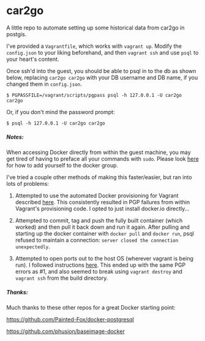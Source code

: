 car2go
======

A little repo to automate setting up some historical data from car2go in postgis.

I've provided a `Vagrantfile`, which works with `vagrant up`. Modify the `config.json` to your liking beforehand, and then `vagrant ssh` and use `psql` to your heart's content.

Once ssh'd into the guest, you should be able to psql in to the db as shown below, replacing `car2go car2go` with
your DB username and DB name, if you changed them in `config.json`.

```shell
$ PGPASSFILE=/vagrant/scripts/pgpass psql -h 127.0.0.1 -U car2go car2go
```
Or, if you don't mind the password prompt:
```
$ psql -h 127.0.0.1 -U car2go car2go
```

##### Notes:

When accessing Docker directly from within the guest machine, you may get tired of having to preface all your commands with `sudo`.
Please look [here](http://docs.docker.com/installation/ubuntulinux/#giving-non-root-access) for how to add yourself to the docker group.

I've tried a couple other methods of making this faster/easier, but ran into lots of problems:

1. Attempted to use the automated Docker provisioning for Vagrant described [here](http://docs.vagrantup.com/v2/provisioning/docker.html).
This consistently resulted in PGP failures from within Vagrant's provisioning code.  I opted to just install docker.io directly...

2. Attempted to commit, tag and push the fully built container (which worked) and then pull it back down and run it again.
After pulling and starting up the docker container with `docker pull` and `docker run`, psql refused to maintain a connection:
`server closed the connection unexpectedly`.

3. Attempted to open ports out to the host OS (wherever vagrant is being run). I followed instructions [here](http://maori.geek.nz/post/vagrant_with_docker_how_to_set_up_postgres_elasticsearch_and_redis_on_mac_os_x).
This ended up with the same PGP errors as #1, and also seemed to break using `vagrant destroy` and `vagrant ssh` from the build directory.


##### Thanks:
Much thanks to these other repos for a great Docker starting point:

https://github.com/Painted-Fox/docker-postgresql

https://github.com/phusion/baseimage-docker
